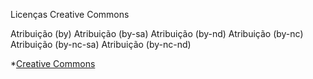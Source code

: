 Licenças Creative Commons

Atribuição (by)
Atribuição (by-sa)
Atribuição (by-nd)
Atribuição (by-nc)
Atribuição (by-nc-sa)
Atribuição (by-nc-nd)



*[Creative Commons](https://creativecommons.org/)
